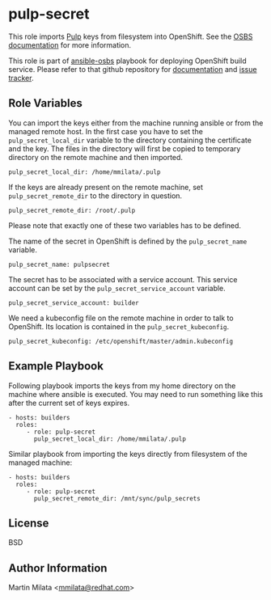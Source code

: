 pulp-secret
===========

This role imports [Pulp](http://www.pulpproject.org/) keys from filesystem into
OpenShift. See the [OSBS
documentation](https://github.com/projectatomic/osbs-client/blob/master/docs/secret.md)
for more information.

This role is part of
[ansible-osbs](https://github.com/projectatomic/ansible-osbs/) playbook for
deploying OpenShift build service. Please refer to that github repository for
[documentation](https://github.com/projectatomic/ansible-osbs/blob/master/README.md)
and [issue tracker](https://github.com/projectatomic/ansible-osbs/issues).

Role Variables
--------------

You can import the keys either from the machine running ansible or from the
managed remote host. In the first case you have to set the
`pulp_secret_local_dir` variable to the directory containing the certificate
and the key. The files in the directory will first be copied to temporary
directory on the remote machine and then imported.

    pulp_secret_local_dir: /home/mmilata/.pulp

If the keys are already present on the remote machine, set
`pulp_secret_remote_dir` to the directory in question.

    pulp_secret_remote_dir: /root/.pulp

Please note that exactly one of these two variables has to be defined.

The name of the secret in OpenShift is defined by the `pulp_secret_name`
variable.

    pulp_secret_name: pulpsecret

The secret has to be associated with a service account. This service account
can be set by the `pulp_secret_service_account` variable.

    pulp_secret_service_account: builder

We need a kubeconfig file on the remote machine in order to talk to OpenShift.
Its location is contained in the `pulp_secret_kubeconfig`.

    pulp_secret_kubeconfig: /etc/openshift/master/admin.kubeconfig

Example Playbook
----------------

Following playbook imports the keys from my home directory on the machine where
ansible is executed. You may need to run something like this after the current
set of keys expires.

    - hosts: builders
      roles:
         - role: pulp-secret
           pulp_secret_local_dir: /home/mmilata/.pulp

Similar playbook from importing the keys directly from filesystem of the
managed machine:

    - hosts: builders
      roles:
         - role: pulp-secret
           pulp_secret_remote_dir: /mnt/sync/pulp_secrets

License
-------

BSD

Author Information
------------------

Martin Milata &lt;mmilata@redhat.com&gt;
